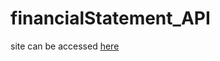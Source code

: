 # financialStatement_API
site can be accessed [here](https://share.streamlit.io/daniel8691/financialstatement_api/main/app.py)
